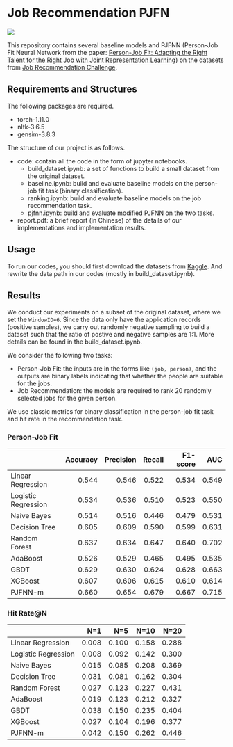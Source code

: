 # Job Recommendation PJFN

![](https://visitor-badge.glitch.me/badge?page_id=Doslim.Job-Recommendation-PJFNN)

 This repository contains several baseline models and PJFNN (Person-Job Fit Neural Network from the paper: [Person-Job Fit: Adapting the Right Talent for the Right Job with Joint Representation Learning](https://dl.acm.org/doi/abs/10.1145/3234465)) on the datasets from [Job Recommendation Challenge](https://www.kaggle.com/c/job-recommendation).


## Requirements and Structures
The following packages are required.
- torch-1.11.0
- nltk-3.6.5
- gensim-3.8.3

The structure of our project is as follows.
- code: contain all the code in the form of jupyter notebooks.
    -  build\_dataset.ipynb: a set of functions to build a small dataset from the original dataset.
    -  baseline.ipynb: build and evaluate baseline models on the person-job fit task (binary classification).
    -  ranking.ipynb: build and evaluate baseline models on the job recommendation task.
    -  pjfnn.ipynb: build and evaluate modified PJFNN on the two tasks.
- report.pdf: a brief report (in Chinese) of the details of our implementations and implementation results.

## Usage
To run our codes, you should first download the datasets from [Kaggle](https://www.kaggle.com/c/job-recommendation). And rewrite the data path in our codes (mostly in build\_dataset.ipynb).

## Results

We conduct our experiments on a subset of the original dataset, where we set the ```WindowID=6```. Since the data only have the application records (positive samples), we carry out randomly negative sampling to build a dataset such that the ratio of postive and negative samples are 1:1. More details can be found in the build\_dataset.ipynb.

We consider the following two tasks:
- Person-Job Fit: the inputs are in the forms like ```(job, person)```, and the outputs are binary labels indicating that whether the people are suitable for the jobs.
- Job Recommendation: the models are required to rank 20 randomly selected jobs for the given person.

We use classic metrics for binary classification in the person-job fit task and hit rate in the recommendation task.

### Person-Job Fit
|      | Accuracy | Precision | Recall | F1-score | AUC |
| :---- | ----: | ----: | ----: | ----: | ----: |
| Linear Regression | 0.544 |	0.546 | 0.522 | 0.534 | 0.549 |
| Logistic Regression | 0.534 |	0.536 |	0.510 | 0.523 | 0.550 |
| Naive Bayes | 0.514 | 0.516 | 0.446 | 0.479 | 0.531 |
| Decision Tree | 0.605 | 0.609 | 0.590 | 0.599 | 0.631 | 
| Random Forest | 0.637 | 0.634	| 0.647	| 0.640	| 0.702 |
| AdaBoost | 0.526 | 0.529 | 0.465 | 0.495 | 0.535 |
| GBDT | 0.629 | 0.630 | 0.624 | 0.628 | 0.663 |
| XGBoost | 0.607 | 0.606 | 0.615 | 0.610 | 0.614 |
| PJFNN-m | 0.660 | 0.654 | 0.679 | 0.667 | 0.715 |

### Hit Rate@N
|      | N=1 | N=5 | N=10| N=20 | 
| :---- | ----: | ----: | ----: | ----: | 
| Linear Regression | 0.008	| 0.100	| 0.158	| 0.288 |
| Logistic Regression | 0.008 | 0.092 | 0.142 | 0.300 |
| Naive Bayes | 0.015 | 0.085 | 0.208 | 0.369 |
| Decision Tree | 0.031 | 0.081 | 0.162	| 0.304 |
| Random Forest | 0.027	| 0.123	| 0.227	| 0.431 |
| AdaBoost | 0.019 | 0.123 | 0.212 | 0.327 |
| GBDT | 0.038 | 0.150 | 0.235 | 0.404 |
| XGBoost | 0.027 | 0.104 | 0.196 | 0.377 |
| PJFNN-m | 0.042 | 0.150 | 0.262 | 0.446 |
